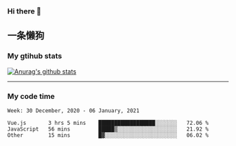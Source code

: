 ### Hi there 👋

## 一条懒狗
<!--
**kiss-me-quickly/kiss-me-quickly** is a ✨ _special_ ✨ repository because its `README.md` (this file) appears on your GitHub profile.

Here are some ideas to get you started:

- 🔭 I’m currently working on ...
- 🌱 I’m currently learning ...
- 👯 I’m looking to collaborate on ...
- 🤔 I’m looking for help with ...
- 💬 Ask me about ...
- 📫 How to reach me: ...
- 😄 Pronouns: ...
- ⚡ Fun fact: ...
-->


### My gtihub stats

[![Anurag's github stats](https://github-readme-stats.vercel.app/api?username=kiss-me-quickly)](https://github.com/anuraghazra/github-readme-stats)

***

### My code time

<!--START_SECTION:waka-->
```text
Week: 30 December, 2020 - 06 January, 2021

Vue.js       3 hrs 5 mins    ██████████████████░░░░░░░   72.06 % 
JavaScript   56 mins         █████▒░░░░░░░░░░░░░░░░░░░   21.92 % 
Other        15 mins         █▓░░░░░░░░░░░░░░░░░░░░░░░   06.02 % 
```
<!--END_SECTION:waka-->
